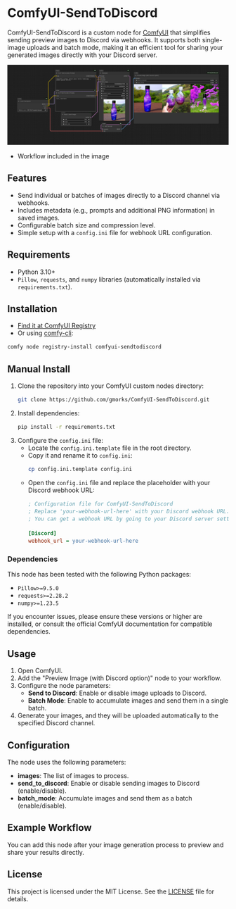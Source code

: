 # ComfyUI-SendToDiscord

ComfyUI-SendToDiscord is a custom node for [ComfyUI](https://github.com/comfyanonymous/ComfyUI) that simplifies sending preview images to Discord via webhooks. It supports both single-image uploads and batch mode, making it an efficient tool for sharing your generated images directly with your Discord server.

![Node Preview](examples/workflow.png "Node Example")
- Workflow included in the image

## Features
- Send individual or batches of images directly to a Discord channel via webhooks.
- Includes metadata (e.g., prompts and additional PNG information) in saved images.
- Configurable batch size and compression level.
- Simple setup with a `config.ini` file for webhook URL configuration.

## Requirements
- Python 3.10+
- `Pillow`, `requests`, and `numpy` libraries (automatically installed via `requirements.txt`).

## Installation
- [Find it at ComfyUI Registry](https://registry.comfy.org/publishers/gmorks/nodes/comfyui-sendtodiscord) 
- Or using [comfy-cli](https://docs.comfy.org/comfy-cli/getting-started):

```bash
comfy node registry-install comfyui-sendtodiscord
```

## Manual Install
1. Clone the repository into your ComfyUI custom nodes directory:
    ```bash
    git clone https://github.com/gmorks/ComfyUI-SendToDiscord.git
    ```
2. Install dependencies:
    ```bash
    pip install -r requirements.txt
    ```
3. Configure the `config.ini` file:
    - Locate the `config.ini.template` file in the root directory.
    - Copy it and rename it to `config.ini`:
        ```bash
        cp config.ini.template config.ini
        ```
    - Open the `config.ini` file and replace the placeholder with your Discord webhook URL:
        ```ini
        ; Configuration file for ComfyUI-SendToDiscord
        ; Replace 'your-webhook-url-here' with your Discord webhook URL.
        ; You can get a webhook URL by going to your Discord server settings, then Integrations, then Webhooks, then New Webhook.

        [Discord]
        webhook_url = your-webhook-url-here
        ```
### Dependencies
This node has been tested with the following Python packages:

- `Pillow>=9.5.0`
- `requests>=2.28.2`
- `numpy>=1.23.5`

If you encounter issues, please ensure these versions or higher are installed, or consult the official ComfyUI documentation for compatible dependencies.

## Usage

1. Open ComfyUI.
2. Add the "Preview Image (with Discord option)" node to your workflow.
3. Configure the node parameters:
    - **Send to Discord**: Enable or disable image uploads to Discord.
    - **Batch Mode**: Enable to accumulate images and send them in a single batch.
4. Generate your images, and they will be uploaded automatically to the specified Discord channel.

## Configuration

The node uses the following parameters:

- **images**: The list of images to process.
- **send_to_discord**: Enable or disable sending images to Discord (enable/disable).
- **batch_mode**: Accumulate images and send them as a batch (enable/disable).

## Example Workflow

You can add this node after your image generation process to preview and share your results directly.

## License

This project is licensed under the MIT License. See the [LICENSE](LICENSE) file for details.
